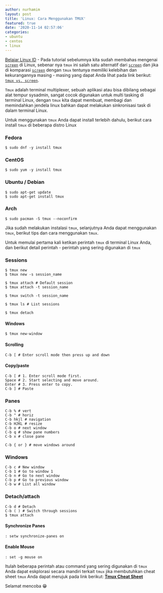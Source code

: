 ```yaml
---
author: nurhamim
layout: post
title: 'Linux: Cara Menggunakan TMUX'
featured: true
date: '2020-11-14 02:57:06'
categories:
- ubuntu
- centos
- linux
---
```


[Belajar Linux ID](/) - Pada tutorial sebelumnya kita sudah membahas mengenai [`screen`](/linux-cara-menggunakan-command-screen/) di Linux, sebenar nya `tmux` ini salah satu alternatif dari [`screen`](/linux-cara-menggunakan-command-screen/) dan jika di komparasi [`screen`](/linux-cara-menggunakan-command-screen/) dengan `tmux` tentunya memiliki kelebihan dan kekurangannya masing - masing yang dapat Anda lihat pada link berikut: [`tmux vs. screen`](https://superuser.com/questions/236158/tmux-vs-screen).

`Tmux` adalah terminal multiplexer, sebuah aplikasi atau bisa dibilang sebagai alat tempur sysadmin, sangat cocok digunakan untuk multi tasking di terminal Linux, dengan `tmux` kita dapat membuat, membagi dan memindahkan jendela linux bahkan dapat melakukan sinkronisasi task di dalam terminal Linux.

<!--kg-card-begin: html--><script async src="https://pagead2.googlesyndication.com/pagead/js/adsbygoogle.js"></script><ins class="adsbygoogle" style="display:block; text-align:center;" data-ad-layout="in-article" data-ad-format="fluid" data-ad-client="ca-pub-1515372853161377" data-ad-slot="1986938311"></ins><script>
     (adsbygoogle = window.adsbygoogle || []).push({});
</script><!--kg-card-end: html-->

Untuk menggunakan `tmux` Anda dapat install terlebih dahulu, berikut cara install `tmux` di beberapa distro Linux

<!--kg-card-begin: markdown-->
### Fedora

    $ sudo dnf -y install tmux

### CentOS

    $ sudo yum -y install tmux

### Ubuntu / Debian

    $ sudo apt-get update
    $ sudo apt-get install tmux

### Arch

    $ sudo pacman -S tmux --noconfirm

<!--kg-card-end: markdown-->

Jika sudah melakukan instalasi `tmux`, selanjutnya Anda dapat menggunakan `tmux`, berikut tips dan cara menggunakan `tmux`.

Untuk memulai pertama kali ketikan perintah `tmux` di terminal Linux Anda, dan berikut detail perintah - perintah yang sering digunakan di `tmux`

### Sessions
<!--kg-card-begin: markdown-->

    $ tmux new
    $ tmux new -s session_name 
    
    $ tmux attach # Default session
    $ tmux attach -t session_name
    
    $ tmux switch -t session_name
    
    $ tmux ls # List sessions
    
    $ tmux detach

<!--kg-card-end: markdown-->
#### Windows
<!--kg-card-begin: markdown-->

    $ tmux new-window

<!--kg-card-end: markdown-->
#### Scrolling
<!--kg-card-begin: markdown-->

    C-b [ # Enter scroll mode then press up and down

<!--kg-card-end: markdown-->
#### Copy/paste
<!--kg-card-begin: markdown-->

    C-b [ # 1. Enter scroll mode first.
    Space # 2. Start selecting and move around.
    Enter # 3. Press enter to copy.
    C-b ] # Paste

<!--kg-card-end: markdown-->
### Panes
<!--kg-card-begin: markdown-->

    C-b % # vert
    C-b " # horiz
    C-b hkjl # navigation
    C-b HJKL # resize
    C-b o # next window
    C-b q # show pane numbers
    C-b x # close pane
    
    C-b { or } # move windows around

<!--kg-card-end: markdown-->
### Windows
<!--kg-card-begin: markdown-->

    C-b c # New window
    C-b 1 # Go to window 1
    C-b n # Go to next window
    C-b p # Go to previous window
    C-b w # List all window

<!--kg-card-end: markdown-->
### Detach/attach
<!--kg-card-begin: markdown-->

    C-b d # Detach
    C-b ( ) # Switch through sessions
    $ tmux attach

<!--kg-card-end: markdown-->
#### Synchronize Panes
<!--kg-card-begin: markdown-->

    : setw synchronize-panes on

<!--kg-card-end: markdown--><!--kg-card-begin: html--><script async src="https://pagead2.googlesyndication.com/pagead/js/adsbygoogle.js"></script><ins class="adsbygoogle" style="display:block; text-align:center;" data-ad-layout="in-article" data-ad-format="fluid" data-ad-client="ca-pub-1515372853161377" data-ad-slot="1986938311"></ins><script>
     (adsbygoogle = window.adsbygoogle || []).push({});
</script><!--kg-card-end: html-->
#### Enable Mouse
<!--kg-card-begin: markdown-->

    : set -g mouse on

<!--kg-card-end: markdown-->

Itulah beberapa perintah atau command yang sering digunakan di `tmux` Anda dapat eskplorasi secara mandiri terkait `tmux` jika membutuhkan cheat sheet `tmux` Anda dapat merujuk pada link berikut: **[Tmux Cheat Sheet](https://tmuxcheatsheet.com/)**

Selamat mencoba 😁

<!--kg-card-begin: html--><script async src="https://pagead2.googlesyndication.com/pagead/js/adsbygoogle.js"></script><ins class="adsbygoogle" style="display:block; text-align:center;" data-ad-layout="in-article" data-ad-format="fluid" data-ad-client="ca-pub-1515372853161377" data-ad-slot="1986938311"></ins><script>
     (adsbygoogle = window.adsbygoogle || []).push({});
</script><!--kg-card-end: html-->